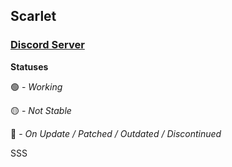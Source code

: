 ## Scarlet
### [Discord Server](https://discord.gg/TPGnC4BVJF)

**Statuses**

🟢 - _Working_

🟡 - _Not Stable_

🔴 - _On Update / Patched / Outdated / Discontinued_


SSS
